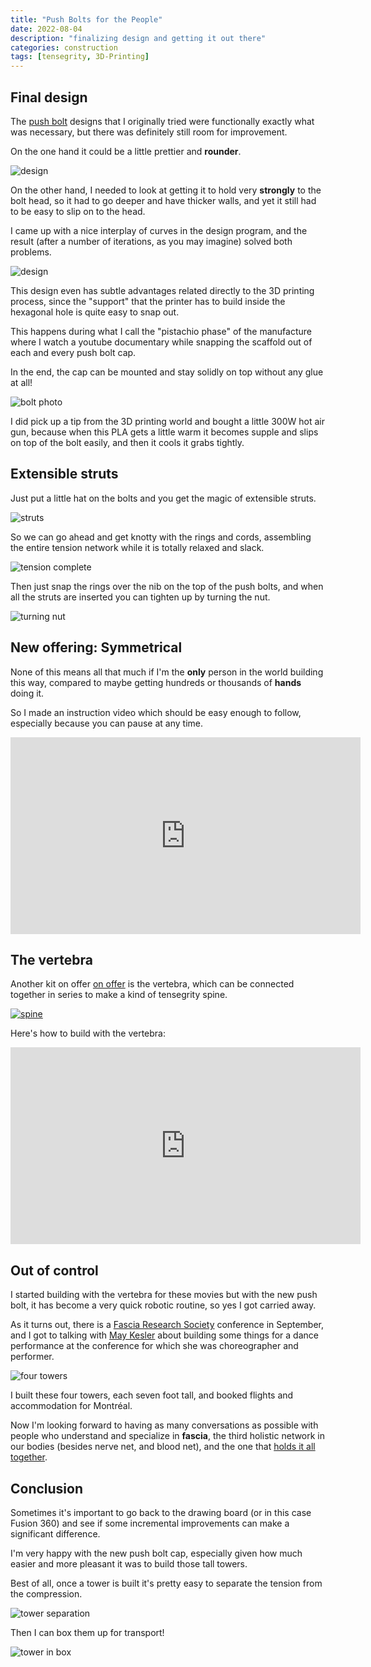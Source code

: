 ```yaml
---
title: "Push Bolts for the People"
date: 2022-08-04
description: "finalizing design and getting it out there"
categories: construction
tags: [tensegrity, 3D-Printing]
---
```


## Final design

The [push bolt](/construction/2022/05/25/printing-3d) designs that I originally tried were functionally exactly what was necessary, but there was definitely still room for improvement.

On the one hand it could be a little prettier and **rounder**.

![design](/images/2022-08/push-bolt-2.png)

On the other hand, I needed to look at getting it to hold very **strongly** to the bolt head, so it had to go deeper and have thicker walls, and yet it still had to be easy to slip on to the head.

I came up with a nice interplay of curves in the design program, and the result (after a number of iterations, as you may imagine) solved both problems.

![design](/images/2022-08/push-bolt-1.png)

This design even has subtle advantages related directly to the 3D printing process, since the "support" that the printer has to build inside the hexagonal hole is quite easy to snap out.

This happens during what I call the "pistachio phase" of the manufacture where I watch a youtube documentary while snapping the scaffold out of each and every push bolt cap.

In the end, the cap can be mounted and stay solidly on top without any glue at all!

![bolt photo](/images/2022-08/push-bolt-3.png)

I did pick up a tip from the 3D printing world and bought a little 300W hot air gun, because when this PLA gets a little warm it becomes supple and slips on top of the bolt easily, and then it cools it grabs tightly.

## Extensible struts

Just put a little hat on the bolts and you get the magic of extensible struts.

![struts](/images/2022-08/struts.jpg)

So we can go ahead and get knotty with the rings and cords, assembling the entire tension network while it is totally relaxed and slack.

![tension complete](/images/2022-08/tension-complete.jpg)

Then just snap the rings over the nib on the top of the push bolts, and when all the struts are inserted you can tighten up by turning the nut.

![turning nut](/images/2022-08/turning-nut.jpg)

## New offering: Symmetrical

None of this means all that much if I'm the **only** person in the world building this way, compared to maybe getting hundreds or thousands of **hands** doing it.

So I made an instruction video which should be easy enough to follow, especially because you can pause at any time.

<iframe width="560" height="315" src="https://www.youtube.com/embed/7-jQo4giU80" title="YouTube video player" frameborder="0" allow="accelerometer; autoplay; clipboard-write; encrypted-media; gyroscope; picture-in-picture" allowfullscreen></iframe>

## The vertebra

Another kit on offer [on offer](https://getpretenst.com/) is the vertebra, which can be connected together in series to make a kind of tensegrity spine.

[![spine](/images/2022-08/spine-2.jpg)](https://getpretenst.com/)

Here's how to build with the vertebra:

<iframe width="560" height="315" src="https://www.youtube.com/embed/h3yDMNRViPs" title="YouTube video player" frameborder="0" allow="accelerometer; autoplay; clipboard-write; encrypted-media; gyroscope; picture-in-picture" allowfullscreen></iframe>

## Out of control

I started building with the vertebra for these movies but with the new push bolt, it has become a very quick robotic routine, so yes I got carried away.

As it turns out, there is a [Fascia Research Society](https://fasciaresearchsociety.org/) conference in September, and I got to talking with [May Kesler](http://www.maykesler.com/) about building some things for a dance performance at the conference for which she was choreographer and performer.

![four towers](/images/2022-08/four-towers.jpg)

I built these four towers, each seven foot tall, and booked flights and accommodation for Montréal.

Now I'm looking forward to having as many conversations as possible with people who understand and specialize in **fascia**, the third holistic network in our bodies (besides nerve net, and blood net), and the one that [holds it all together](https://www.anatomytrains.com/).

## Conclusion

Sometimes it's important to go back to the drawing board (or in this case Fusion 360) and see if some incremental improvements can make a significant difference.

I'm very happy with the new push bolt cap, especially given how much easier and more pleasant it was to build those tall towers.

Best of all, once a tower is built it's pretty easy to separate the tension from the compression.

![tower separation](/images/2022-08/tower-separation.jpg)

Then I can box them up for transport!

![tower in box](/images/2022-08/tower-in-box.jpg)

